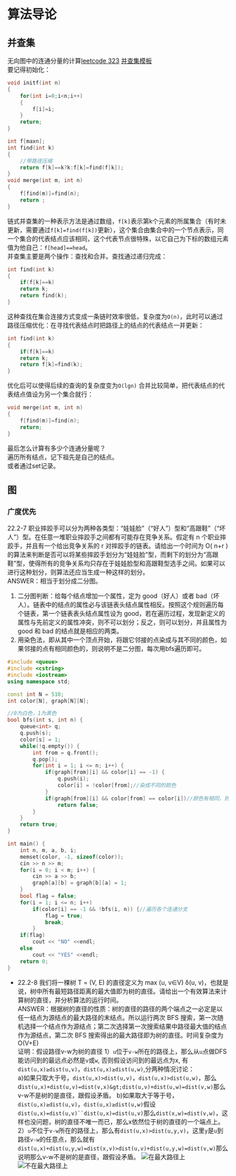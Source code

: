 # 算法导论
## 并查集
无向图中的连通分量的计算[leetcode 323](https://leetcode-cn.com/problems/number-of-connected-components-in-an-undirected-graph/) 
[并查集模板](https://www.luogu.com.cn/problem/P3367)   
要记得初始化：
```cpp
void initf(int n)
{
    for(int i=0;i<n;i++)
    {
        f[i]=i;
    }
    return;
}
```

```cpp
int f[maxn];
int find(int k) 
{
    //带路径压缩
    return f[k]==k?k:f[k]=find(f[k]);
}
void merge(int m, int n)
{
    f[find(m)]=find(n);
    return ;
}
```
链式并查集的一种表示方法是通过数组，`f[k]`表示第k个元素的所属集合（有时未更新，需要通过`f[k]=find(f[k])`更新），这个集合由集合中的一个节点表示，同一个集合的代表结点应该相同，这个代表节点很特殊，以它自己为下标的数组元素值为他自己：`f[head]==head`。  
并查集主要是两个操作：查找和合并。查找通过递归完成：
```cpp
int find(int k)
{
    if(f[k]==k)
    return k;
    return find(k);
}
```
这种查找在集合连接方式变成一条链时效率很低，复杂度为`O(n)`，此时可以通过路径压缩优化：在寻找代表结点时把路径上的结点的代表结点一并更新：
```cpp
int find(int k)
{
    if(f[k]==k)
    return k;
    return f[k]=find(k);
}
```
优化后可以使得后续的查询的复杂度变为`O(lgn)`
合并比较简单，把代表结点的代表结点值设为另一个集合就行：
```cpp
void merge(int m, int n)
{
    f[find(m)]=find(n);
    return;
}
```
最后怎么计算有多少个连通分量呢？  
遍历所有结点，记下祖先是自己的结点。  
或者通过set记录。  

## 图
### 广度优先
22.2-7 职业摔跤手可以分为两种各类型：“娃娃脸”（“好人”）型和“高跟鞋”（“坏人”）型。在任意一堆职业摔跤手之间都有可能存在竞争关系。假定有 n 个职业摔跤手，并且有一个给出竞争关系的 r 对摔跤手的链表。请给出一个时间为 O( n+r ) 的算法来判断是否可以将某些摔跤手划分为“娃娃脸”型，而剩下的划分为“高跟鞋”型，使得所有的竞争关系均只存在于娃娃脸型和高跟鞋型选手之间。如果可以进行这种划分，则算法还应当生成一种这样的划分。  
ANSWER：相当于划分成二分图。  
1. 二分图判断：给每个结点增加一个属性，定为 good（好人）或者 bad（坏人）。链表中的结点的属性必与该链表头结点属性相反。按照这个规则遍历每个链表，第一个链表表头结点属性设为 good，若在遍历过程，发现新定义的属性与先前定义的属性冲突，则不可以划分；反之，则可以划分，并且属性为 good 和 bad 的结点就是相应的两类。
2. 用染色法，即从其中一个顶点开始，将跟它邻接的点染成与其不同的颜色，如果邻接的点有相同颜色的，则说明不是二分图，每次用bfs遍历即可。  
```cpp
#include <queue>
#include <cstring>
#include <iostream>
using namespace std;

const int N = 510;
int color[N], graph[N][N];

//0为白色，1为黑色 
bool bfs(int s, int n) {
    queue<int> q;
    q.push(s);
    color[s] = 1;
    while(!q.empty()) {
        int from = q.front();
        q.pop();
        for(int i = 1; i <= n; i++) {
            if(graph[from][i] && color[i] == -1) {
                q.push(i);
                color[i] = !color[from];//染成不同的颜色 
            }
            if(graph[from][i] && color[from] == color[i])//颜色有相同，则不是二分图 
                return false;
        }
    }
    return true;     
}

int main() {
    int n, m, a, b, i;
    memset(color, -1, sizeof(color));
    cin >> n >> m;
    for(i = 0; i < m; i++) {
        cin >> a >> b;
        graph[a][b] = graph[b][a] = 1; 
    }
    bool flag = false;
    for(i = 1; i <= n; i++)
        if(color[i] == -1 && !bfs(i, n)) {//遍历各个连通分支 
            flag = true;
            break;  
        }
    if(flag)
        cout << "NO" <<endl;    
    else
        cout << "YES" <<endl;
    return 0;
}
```




* 22.2-8 我们将一棵树 T = (V, E) 的直径定义为 max (u, v∈V) δ(u, v)，也就是说，树中所有最短路径距离的最大值即为树的直径。请给出一个有效算法来计算树的直径，并分析算法的运行时间。  
ANSWER：根据树的直径的性质：树的直径的路径的两个端点之一必定是以任一结点为源结点的最大路径的末结点。所以运行两次 BFS 搜索，第一次随机选择一个结点作为源结点；第二次选择第一次搜索结果中路径最大值的结点作为源结点，第二次 BFS 搜索得出的最大路径即为树的直径。时间复杂度为O(V+E)  
证明：假设路径v-w为树的直径
1）`u`位于`v-w`所在的路径上，那么从`u`点做DFS能访问到的最远点必然是`v`或`w`, 否则假设访问到的最远点为x, 有`dist(u,x)≥dist(u,v)`，`dist(u,x)≥dist(u,w)`,分两种情况讨论：  
a)如果只取大于号，`dist(u,x)>dist(u,v)`，`dist(u,x)>dist(u,w)`，那么d`ist(u,x)+dist(u,v)=dist(v,x)&gt;dist(u,v)+dist(u,w)=dist(v,w)`那么v-w不是树的是直径，跟假设矛盾。
b)如果取大于等于号，`dist(u,x)≥dist(u,v)`，`dist(u,x)≥dist(u,w)`假设`dist(u,x)=dist(u,v)``dist(u,x)=dist(u,v)`那么`dist(x,w)=dist(v,w)`，这样也没问题，树的直径不唯一而已，那么x依然位于树的直径的一个端点上。
2）`u`不位于`v-w`所在的路径上，那么有`dist(u,x)>dist(u,y,v)`，这里`y`是`u`到路径`v-w`的任意点，那么就有`dist(u,x)+dist(u,y,w)=dist(x,v)>dist(u,v)+dist(u,y,w)=dist(v,w)`那么说明那么v-w不是树的是直径，跟假设矛盾。
![在最大路径上](https://i.bmp.ovh/imgs/2021/03/db18a1effaf4118d.png)  
![不在最大路径上](https://i.bmp.ovh/imgs/2021/03/632f2031fb5328e6.png)  
